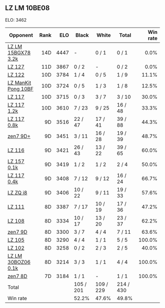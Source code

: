 ## LZ LM 10BE08 ##

ELO: 3462

Opponent | Rank | ELO | Black | White | Total | Win rate
---------|-----:|----:|-------|-------|-------|-------:
[LZ LM 15BGX78 3.2k](LZ%20LM%2015BGX78%203.2k.md) | 14D | 4447 | - | 0 / 1 | 0 / 1 | 0.0%
[LZ 127](LZ%20127.md) | 11D | 3867 | 0 / 2 | - | 0 / 2 | 0.0%
[LZ 122](LZ%20122.md) | 10D | 3784 | 1 / 4 | 0 / 5 | 1 / 9 | 11.1%
[LZ ManKit Pong 10BF](LZ%20ManKit%20Pong%2010BF.md) | 10D | 3724 | 0 / 5 | 1 / 3 | 1 / 8 | 12.5%
[LZ 117](LZ%20117.md) | 10D | 3715 | 0 / 3 | 3 / 7 | 3 / 10 | 30.0%
[LZ 117 1.2k](LZ%20117%201.2k.md) | 10D | 3610 | 7 / 23 | 9 / 25 | 16 / 48 | 33.3%
[LZ 117 0.8k](LZ%20117%200.8k.md) | 9D | 3516 | 22 / 47 | 17 / 41 | 39 / 88 | 44.3%
[zen7 9D+](zen7%209D+.md) | 9D | 3451 | 3 / 11 | 16 / 28 | 19 / 39 | 48.7%
[LZ 116](LZ%20116.md) | 9D | 3421 | 26 / 43 | 13 / 22 | 39 / 65 | 60.0%
[LZ 157 0.1k](LZ%20157%200.1k.md) | 9D | 3419 | 1 / 2 | 1 / 2 | 2 / 4 | 50.0%
[LZ 117 0.4k](LZ%20117%200.4k.md) | 9D | 3408 | 7 / 12 | 9 / 12 | 16 / 24 | 66.7%
[LZ ZQ i8](LZ%20ZQ%20i8.md) | 9D | 3406 | 10 / 22 | 9 / 11 | 19 / 33 | 57.6%
[LZ 111](LZ%20111.md) | 8D | 3387 | 7 / 17 | 10 / 19 | 17 / 36 | 47.2%
[LZ 108](LZ%20108.md) | 8D | 3334 | 10 / 17 | 13 / 20 | 23 / 37 | 62.2%
[zen7 9D](zen7%209D.md) | 8D | 3300 | 3 / 7 | 4 / 4 | 7 / 11 | 63.6%
[LZ 105](LZ%20105.md) | 8D | 3290 | 4 / 4 | 1 / 1 | 5 / 5 | 100.0%
[LZ 102](LZ%20102.md) | 8D | 3258 | 0 / 2 | 2 / 3 | 2 / 5 | 40.0%
[LZ LM 30BOZ06 0.1k](LZ%20LM%2030BOZ06%200.1k.md) | 8D | 3214 | 3 / 3 | 1 / 1 | 4 / 4 | 100.0%
[zen7 8D](zen7%208D.md) | 7D | 3184 | 1 / 1 | - | 1 / 1 | 100.0%
Total | | | 105 / 201 | 109 / 229 | 214 / 430 | 
Win rate| | | 52.2% | 47.6% | 49.8% | 
